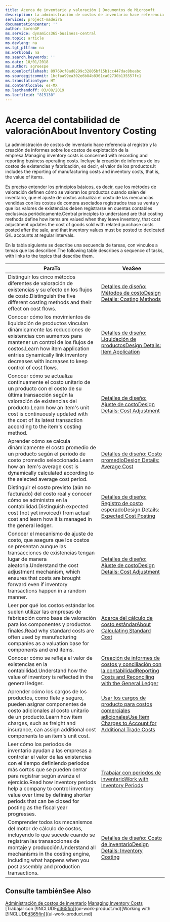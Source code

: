 ```yaml
---
title: Acerca de inventario y valoración | Documentos de Microsoft
description: La administración de costos de inventario hace referencia al registro y la creación de informes sobre los costos de explotación de la empresa. Incluye la creación de informes de los costos de existencias y fabricación, es decir, el valor de los productos.
services: project-madeira
documentationcenter: ''
author: SorenGP
ms.service: dynamics365-business-central
ms.topic: article
ms.devlang: na
ms.tgt_pltfrm: na
ms.workload: na
ms.search.keywords: ''
ms.date: 10/01/2018
ms.author: sgroespe
ms.openlocfilehash: 89769cf8ad8299c32805bf15b1cc447dac8beabc
ms.sourcegitcommit: 1bcfaa99ea302e6b84b8361ca02730b135557fc1
ms.translationtype: HT
ms.contentlocale: es-MX
ms.lasthandoff: 03/08/2019
ms.locfileid: "815130"
---
```

# <a name="about-inventory-costing"></a><span data-ttu-id="e1059-104">Acerca del contabilidad de valoración</span><span class="sxs-lookup"><span data-stu-id="e1059-104">About Inventory Costing</span></span>
<span data-ttu-id="e1059-105">La administración de costos de inventario hace referencia al registro y la creación de informes sobre los costos de explotación de la empresa.</span><span class="sxs-lookup"><span data-stu-id="e1059-105">Managing inventory costs is concerned with recording and reporting business operating costs.</span></span> <span data-ttu-id="e1059-106">Incluye la creación de informes de los costos de existencias y fabricación, es decir, el valor de los productos.</span><span class="sxs-lookup"><span data-stu-id="e1059-106">It includes the reporting of manufacturing costs and inventory costs, that is, the value of items.</span></span>  

 <span data-ttu-id="e1059-107">Es preciso entender los principios básicos, es decir, que los métodos de valoración definen cómo se valoran los productos cuando salen del inventario, que el ajuste de costos actualiza el costo de las mercancías vendidas con los costos de compra asociados registrados tras su venta y que los valores de existencias deben registrarse en cuentas contables exclusivas periódicamente.</span><span class="sxs-lookup"><span data-stu-id="e1059-107">Central principles to understand are that costing methods define how items are valued when they leave inventory, that cost adjustment updates the cost of goods sold with related purchase costs posted after the sale, and that inventory values must be posted to dedicated G/L accounts at regular intervals.</span></span>  

 <span data-ttu-id="e1059-108">En la tabla siguiente se describe una secuencia de tareas, con vínculos a temas que las describen.</span><span class="sxs-lookup"><span data-stu-id="e1059-108">The following table describes a sequence of tasks, with links to the topics that describe them.</span></span>   

|<span data-ttu-id="e1059-109">**Para**</span><span class="sxs-lookup"><span data-stu-id="e1059-109">**To**</span></span>|<span data-ttu-id="e1059-110">**Vea**</span><span class="sxs-lookup"><span data-stu-id="e1059-110">**See**</span></span>|  
|------------|-------------|  
|<span data-ttu-id="e1059-111">Distinguir los cinco métodos diferentes de valoración de existencias y su efecto en los flujos de costo.</span><span class="sxs-lookup"><span data-stu-id="e1059-111">Distinguish the five different costing methods and their effect on cost flows.</span></span>|[<span data-ttu-id="e1059-112">Detalles de diseño: Métodos de costo</span><span class="sxs-lookup"><span data-stu-id="e1059-112">Design Details: Costing Methods</span></span>](design-details-costing-methods.md)|  
|<span data-ttu-id="e1059-113">Conocer cómo los movimientos de liquidación de productos vinculan dinámicamente las reducciones de existencias con aumentos para mantener un control de los flujos de costos.</span><span class="sxs-lookup"><span data-stu-id="e1059-113">Learn how item application entries dynamically link inventory decreases with increases to keep control of cost flows.</span></span>|[<span data-ttu-id="e1059-114">Detalles de diseño: Liquidación de productos</span><span class="sxs-lookup"><span data-stu-id="e1059-114">Design Details: Item Application</span></span>](design-details-item-application.md)|  
|<span data-ttu-id="e1059-115">Conocer cómo se actualiza continuamente el costo unitario de un producto con el costo de su última transacción según la valoración de existencias del producto.</span><span class="sxs-lookup"><span data-stu-id="e1059-115">Learn how an item's unit cost is continuously updated with the cost of its latest transaction according to the item's costing method.</span></span>|[<span data-ttu-id="e1059-116">Detalles de diseño: Ajuste de costo</span><span class="sxs-lookup"><span data-stu-id="e1059-116">Design Details: Cost Adjustment</span></span>](design-details-cost-adjustment.md)|  
|<span data-ttu-id="e1059-117">Aprender cómo se calcula dinámicamente el costo promedio de un producto según el periodo de costo promedio seleccionado.</span><span class="sxs-lookup"><span data-stu-id="e1059-117">Learn how an item's average cost is dynamically calculated according to the selected average cost period.</span></span>|[<span data-ttu-id="e1059-118">Detalles de diseño: Costo promedio</span><span class="sxs-lookup"><span data-stu-id="e1059-118">Design Details: Average Cost</span></span>](design-details-average-cost.md)|  
|<span data-ttu-id="e1059-119">Distinguir el costo previsto (aún no facturado) del costo real y conocer cómo se administra en la contabilidad.</span><span class="sxs-lookup"><span data-stu-id="e1059-119">Distinguish expected cost (not yet invoiced) from actual cost and learn how it is managed in the general ledger.</span></span>|[<span data-ttu-id="e1059-120">Detalles de diseño: Registro de costo esperado</span><span class="sxs-lookup"><span data-stu-id="e1059-120">Design Details: Expected Cost Posting</span></span>](design-details-expected-cost-posting.md)|  
|<span data-ttu-id="e1059-121">Conocer el mecanismo de ajuste de costo, que asegura que los costos se presentan aunque las transacciones de existencias tengan lugar de manera aleatoria.</span><span class="sxs-lookup"><span data-stu-id="e1059-121">Understand the cost adjustment mechanism, which ensures that costs are brought forward even if inventory transactions happen in a random manner.</span></span>|[<span data-ttu-id="e1059-122">Detalles de diseño: Ajuste de costo</span><span class="sxs-lookup"><span data-stu-id="e1059-122">Design Details: Cost Adjustment</span></span>](design-details-cost-adjustment.md)|  
|<span data-ttu-id="e1059-123">Leer por qué los costos estándar los suelen utilizar las empresas de fabricación como base de valoración para los componentes y productos finales.</span><span class="sxs-lookup"><span data-stu-id="e1059-123">Read why standard costs are often used by manufacturing companies as a valuation base for components and end items.</span></span>|[<span data-ttu-id="e1059-124">Acerca del cálculo de costo estándar</span><span class="sxs-lookup"><span data-stu-id="e1059-124">About Calculating Standard Cost</span></span>](finance-about-calculating-standard-cost.md)|  
|<span data-ttu-id="e1059-125">Conocer cómo se refleja el valor de existencias en la contabilidad.</span><span class="sxs-lookup"><span data-stu-id="e1059-125">Understand how the value of inventory is reflected in the general ledger.</span></span>|[<span data-ttu-id="e1059-126">Creación de informes de costos y conciliación con la contabilidad</span><span class="sxs-lookup"><span data-stu-id="e1059-126">Reporting Costs and Reconciling with the General Ledger</span></span>](finance-report-costs-and-reconcile-with-the-general-ledger.md)|  
|<span data-ttu-id="e1059-127">Aprender cómo los cargos de los productos, como flete y seguro, pueden asignar componentes de costo adicionales al costo unitario de un producto.</span><span class="sxs-lookup"><span data-stu-id="e1059-127">Learn how item charges, such as freight and insurance, can assign additional cost components to an item's unit cost.</span></span>|[<span data-ttu-id="e1059-128">Usar los cargos de producto para costos comerciales adicionales</span><span class="sxs-lookup"><span data-stu-id="e1059-128">Use Item Charges to Account for Additional Trade Costs</span></span>](payables-how-assign-item-charges.md)|  
|<span data-ttu-id="e1059-129">Leer cómo los periodos de inventario ayudan a las empresas a controlar el valor de las existencias con el tiempo definiendo periodos más cortos que se pueden cerrar para registrar según avanza el ejercicio.</span><span class="sxs-lookup"><span data-stu-id="e1059-129">Read how inventory periods help a company to control inventory value over time by defining shorter periods that can be closed for posting as the fiscal year progresses.</span></span>|[<span data-ttu-id="e1059-130">Trabajar con periodos de inventario</span><span class="sxs-lookup"><span data-stu-id="e1059-130">Work with Inventory Periods</span></span>](finance-how-to-work-with-inventory-periods.md)|  
|<span data-ttu-id="e1059-131">Comprender todos los mecanismos del motor de cálculo de costos, incluyendo lo que sucede cuando se registran las transacciones de montaje y producción.</span><span class="sxs-lookup"><span data-stu-id="e1059-131">Understand all mechanisms in the costing engine, including what happens when you post assembly and production transactions.</span></span>|[<span data-ttu-id="e1059-132">Detalles de diseño: Costo de inventario</span><span class="sxs-lookup"><span data-stu-id="e1059-132">Design Details: Inventory Costing</span></span>](design-details-inventory-costing.md)|

## <a name="see-also"></a><span data-ttu-id="e1059-133">Consulte también</span><span class="sxs-lookup"><span data-stu-id="e1059-133">See Also</span></span>
<span data-ttu-id="e1059-134">[Administración de costos de inventario](finance-manage-inventory-costs.md)  </span><span class="sxs-lookup"><span data-stu-id="e1059-134">[Managing Inventory Costs](finance-manage-inventory-costs.md)  </span></span>  
<span data-ttu-id="e1059-135">[Trabajar con [!INCLUDE[d365fin](includes/d365fin_md.md)]](ui-work-product.md)</span><span class="sxs-lookup"><span data-stu-id="e1059-135">[Working with [!INCLUDE[d365fin](includes/d365fin_md.md)]](ui-work-product.md)</span></span>
